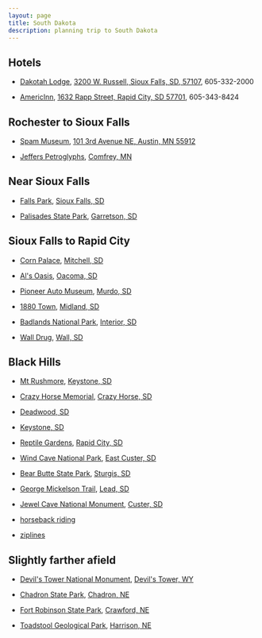 ```yaml
---
layout: page
title: South Dakota
description: planning trip to South Dakota
---
```



## Hotels

- [Dakotah Lodge](http://www.dakotahlodge.com/), [3200 W. Russell, Sioux Falls, SD, 57107](https://goo.gl/maps/QeJW862EYjP2), 605-332-2000

- [AmericInn](http://www.rapidcityamericinn.com/), [1632 Rapp Street, Rapid City, SD 57701](https://goo.gl/maps/JwbKA67nNAP2), 605-343-8424


## Rochester to Sioux Falls

- [Spam Museum](http://www.spam.com/museum), [101 3rd Avenue NE, Austin, MN 55912](https://goo.gl/maps/k6tbdeC4gB42)

- [Jeffers Petroglyphs](http://sites.mnhs.org/historic-sites/jeffers-petroglyphs),
  [Comfrey, MN](https://goo.gl/maps/Cij6GRJaMVy)

## Near Sioux Falls

- [Falls Park](http://visitsiouxfalls.com/things-to-do/falls-park/),
  [Sioux Falls, SD](https://goo.gl/maps/vW1XW2paqw52)

- [Palisades State Park](http://gfp.sd.gov/state-parks/directory/palisades/),
  [Garretson, SD](https://goo.gl/maps/xhafmPUEby82)


## Sioux Falls to Rapid City

- [Corn Palace](http://cornpalace.com/), [Mitchell, SD](https://goo.gl/maps/P53JoyeLyGE2)

- [Al's Oasis](http://www.alsoasis.com/), [Oacoma, SD](https://goo.gl/maps/vN6LVBET41J2)

- [Pioneer Auto Museum](http://www.pioneerautoshow.com/), [Murdo, SD](https://goo.gl/maps/CC15MMhXFU92)

- [1880 Town](http://www.1880town.com/), [Midland, SD](https://goo.gl/maps/cr5fXKiUZqM2)

- [Badlands National Park](https://www.nps.gov/badl/index.htm), [Interior, SD](https://goo.gl/maps/QUyALPCfoKL2)

- [Wall Drug](http://www.walldrug.com/), [Wall, SD](https://goo.gl/maps/7J8WgqNVdAJ2)


## Black Hills

- [Mt Rushmore](https://www.nps.gov/moru/index.htm),
  [Keystone, SD](https://goo.gl/maps/SLFCgnuk7vF2)

- [Crazy Horse Memorial](https://crazyhorsememorial.org/),
  [Crazy Horse, SD](https://goo.gl/maps/UaixX9cjzqj)

- [Deadwood, SD](https://goo.gl/maps/1DsFfJPYFwk)

- [Keystone, SD](https://goo.gl/maps/W7xbGR13PH62)

- [Reptile Gardens](http://www.reptilegardens.com/), [Rapid City, SD](https://goo.gl/maps/g9ASWrGmBhs)

- [Wind Cave National Park](https://www.nps.gov/wica/index.htm),
  [East Custer, SD](https://goo.gl/maps/h1xQDHM3T762)

- [Bear Butte State Park](https://gfp.sd.gov/state-parks/directory/bear-butte/),
  [Sturgis, SD](https://goo.gl/maps/9Vdm3YvXRHx)

- [George Mickelson Trail](http://gfp.sd.gov/state-parks/directory/mickelson-trail/),
  [Lead, SD](https://goo.gl/maps/dRgt2Dypepp)

- [Jewel Cave National Monument](https://www.nps.gov/jeca/index.htm),
  [Custer, SD](https://goo.gl/maps/ToVVdqXTbuN2)

- [horseback riding](http://highcountryranch.com/trail-rides/)

- [ziplines](http://www.rushmoretramwayadventures.com/)

## Slightly farther afield

- [Devil's Tower National Monument](https://www.nps.gov/deto/index.htm),
  [Devil's Tower, WY](https://goo.gl/maps/UZfiYWHAiCs)

- [Chadron State Park](http://outdoornebraska.gov/chadron/),
  [Chadron, NE](https://goo.gl/maps/2RTSDKtNJcU2)

- [Fort Robinson State Park](http://www.stateparks.com/fort_robinson_state_park_in_nebraska.html),
  [Crawford, NE](https://goo.gl/maps/ZgnpD1cJWJ22)

- [Toadstool Geological Park](http://www.fs.usda.gov/recarea/nebraska/recreation/recarea/?recid=10616),
  [Harrison, NE](https://goo.gl/maps/yXBcRZ66MUR2)
